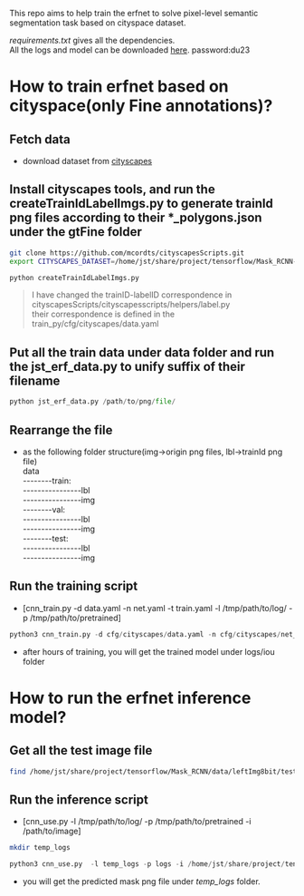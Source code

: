 This repo aims to help train the erfnet to solve  pixel-level  semantic segmentation task based on cityspace dataset.

*requirements.txt* gives all the dependencies.<br>
All the logs and model can be downloaded [here](https://pan.baidu.com/s/1ui5VP0zol5uCVrat5r9Bog). password:du23  


# How to train erfnet based on cityspace(only Fine annotations)? 
## Fetch data
- download dataset from [cityscapes](https://www.cityscapes-dataset.com/dataset-overview/)

## Install cityscapes tools, and run the createTrainIdLabelImgs.py to generate trainId png files according to their *_polygons.json under the gtFine folder
```bash
git clone https://github.com/mcordts/cityscapesScripts.git  
export CITYSCAPES_DATASET=/home/jst/share/project/tensorflow/Mask_RCNN-master/data/
```

```python
python createTrainIdLabelImgs.py  
```

> I have changed the trainID-labelID correspondence in cityscapesScripts/cityscapesscripts/helpers/label.py  
their correspondence is defined in the train_py/cfg/cityscapes/data.yaml

## Put all the train data under data folder and run the jst_erf_data.py to unify suffix of their filename
```python
python jst_erf_data.py /path/to/png/file/  
```

## Rearrange the file
- as the following folder structure(img->origin png files, lbl->trainId png file)  
data  
--------train:  
----------------lbl  
----------------img  
--------val:   
----------------lbl  
----------------img  
--------test:  
----------------lbl  
----------------img  

## Run the training script  
- [cnn_train.py -d data.yaml -n net.yaml -t train.yaml -l /tmp/path/to/log/ -p /tmp/path/to/pretrained]
```python
python3 cnn_train.py -d cfg/cityscapes/data.yaml -n cfg/cityscapes/net_bonnet.yaml -t cfg/cityscapes/train_bonnet.yaml -l logs/  
```

- after hours of training, you will get the trained model under logs/iou folder  
 
# How to run the erfnet inference model?  
## Get all the test image file
```bash
find /home/jst/share/project/tensorflow/Mask_RCNN/data/leftImg8bit/test/ -name "*.png" > test.list  
```

## Run the inference script  
- [cnn_use.py -l /tmp/path/to/log/ -p /tmp/path/to/pretrained -i /path/to/image]  
```bash
mkdir temp_logs
```
```python
python3 cnn_use.py  -l temp_logs -p logs -i /home/jst/share/project/tensorflow/Mask_RCNN-master/data/test.list  
```

- you will get the predicted mask png file under *temp_logs* folder.
